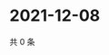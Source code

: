 # 2021-12-08

共 0 条

<!-- BEGIN WEIBO -->
<!-- 最后更新时间 Wed Dec 08 2021 12:11:37 GMT+0800 (China Standard Time) -->

<!-- END WEIBO -->
